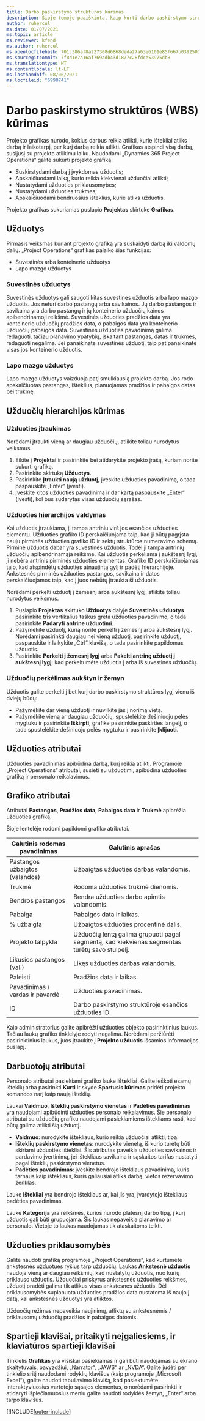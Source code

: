 ```yaml
---
title: Darbo paskirstymo struktūros kūrimas
description: Šioje temoje paaiškinta, kaip kurti darbo paskirstymo struktūrą (WBS), įskaitant naujos planavimo sąsajos pagrindinius valdiklius.
author: ruhercul
ms.date: 01/07/2021
ms.topic: article
ms.reviewer: kfend
ms.author: ruhercul
ms.openlocfilehash: 701c386af8a227308d6868deda27a63e6101e85f667b0392501bb0490329f484
ms.sourcegitcommit: 7f8d1e7a16af769adb43d1877c28fdce53975db8
ms.translationtype: HT
ms.contentlocale: lt-LT
ms.lasthandoff: 08/06/2021
ms.locfileid: "6998741"
---
```

# <a name="create-a-work-breakdown-structure-wbs"></a>Darbo paskirstymo struktūros (WBS) kūrimas

Projekto grafikas nurodo, kokius darbus reikia atlikti, kurie ištekliai atliks darbą ir laikotarpį, per kurį darbą reikia atlikti. Grafikas atspindi visą darbą, susijusį su projekto atlikimu laiku. Naudodami „Dynamics 365 Project Operations“ galite sukurti projekto grafiką:

  - Suskirstydami darbą į įvykdomas užduotis;
  - Apskaičiuodami laiką, kurio reikia kiekvienai užduočiai atlikti;
  - Nustatydami užduoties priklausomybes;
  - Nustatydami užduoties trukmes;
  - Apskaičiuodami bendruosius išteklius, kurie atliks užduotis. 

Projekto grafikas sukuriamas puslapio **Projektas** skirtuke **Grafikas**.

## <a name="tasks"></a>Užduotys

Pirmasis veiksmas kuriant projekto grafiką yra suskaidyti darbą iki valdomų dalių. „Project Operations“ grafikas palaiko šias funkcijas:

- Suvestinės arba konteinerio užduotys
- Lapo mazgo užduotys

### <a name="summary-tasks"></a>Suvestinės užduotys

Suvestinės užduotys gali saugoti kitas suvestines užduotis arba lapo mazgo užduotis. Jos neturi darbo pastangų arba savikainos. Jų darbo pastangos ir savikaina yra darbo pastangų ir jų konteinerio užduočių kainos apibendrinamoji reikšmė. Suvestinės užduoties pradžios data yra konteinerio užduočių pradžios data, o pabaigos data yra konteinerio užduočių pabaigos data. Suvestinės užduoties pavadinimą galima redaguoti, tačiau planavimo ypatybių, įskaitant pastangas, datas ir trukmes, redaguoti negalima. Jei panaikinate suvestinės užduotį, taip pat panaikinate visas jos konteinerio užduotis.

### <a name="leaf-node-tasks"></a>Lapo mazgo užduotys

Lapo mazgo užduotys vaizduoja patį smulkiausią projekto darbą. Jos rodo apskaičiuotas pastangas, išteklius, planuojamas pradžios ir pabaigos datas bei trukmę.

## <a name="create-a-task-hierarchy"></a>Užduočių hierarchijos kūrimas

### <a name="add-a-task"></a>Užduoties įtraukimas

Norėdami įtraukti vieną ar daugiau užduočių, atlikite toliau nurodytus veiksmus.

1. Eikite į **Projektai** ir pasirinkite bei atidarykite projekto įrašą, kuriam norite sukurti grafiką. 
2. Pasirinkite skirtuką **Užduotys**. 
3. Pasirinkite **Įtraukti naują užduotį**, įveskite užduoties pavadinimą, o tada paspauskite „Enter“ (įvesti).
2. Įveskite kitos užduoties pavadinimą ir dar kartą paspauskite „Enter“ (įvesti), kol bus sudarytas visas užduočių sąrašas.

### <a name="manage-hierarchy-of-a-task"></a>Užduoties hierarchijos valdymas

Kai užduotis įtraukiama, ji tampa antriniu virš jos esančios užduoties elementu. Užduoties grafiko ID perskaičiuojama taip, kad ji būtų pagrįsta nauju pirminės užduoties grafiko ID ir sektų struktūros numeravimo schemą. Pirminė užduotis dabar yra suvestinės užduotis. Todėl ji tampa antrinių užduočių apibendrinamąja reikšme. Kai užduotis perkeliama į aukštesnį lygį, ji nebėra antrinis pirminės užduoties elementas. Grafiko ID perskaičiuojamas taip, kad atspindėtų užduoties atnaujintą gylį ir padėtį hierarchijoje. Ankstesnės pirminės užduoties pastangos, savikaina ir datos perskaičiuojamos taip, kad į juos nebūtų įtraukta ši užduotis.

Norėdami perkelti užduotį į žemesnį arba aukštesnį lygį, atlikite toliau nurodytus veiksmus.

1. Puslapio **Projektas** skirtuko **Užduotys** dalyje **Suvestinės užduotys** pasirinkite tris vertikalius taškus greta užduoties pavadinimo, o tada pasirinkite **Padaryti antrine užduotimi**. 
2. Pažymėkite užduotį, kurią norite perkelti į žemesnį arba aukštesnį lygį. Norėdami pasirinkti daugiau nei vieną užduotį, pasirinkite užduotį, paspauskite ir laikykite „Ctrl“ klavišą, o tada pasirinkite papildomas užduotis.
2. Pasirinkite **Perkelti į žemesnį lygį** arba **Pakelti antrinę užduotį į aukštesnį lygį**, kad perkeltumėte užduotis į arba iš suvestinės užduočių.

### <a name="move-tasks-up-and-down"></a>Užduočių perkėlimas aukštyn ir žemyn

Užduotis galite perkelti į bet kurį darbo paskirstymo struktūros lygį vienu iš dviejų būdų:

- Pažymėkite dar vieną užduotį ir nuvilkite jas į norimą vietą.
- Pažymėkite vieną ar daugiau užduočių, spustelėkite dešiniuoju pelės mygtuku ir pasirinkite **Iškirpti**, grafike pasirinkite paskirties langelį, o tada spustelėkite dešiniuoju pelės mygtuku ir pasirinkite **Įklijuoti**.

## <a name="task-attributes"></a>Užduoties atributai

Užduoties pavadinimas apibūdina darbą, kurį reikia atlikti. Programoje „Project Operations“ atributai, susieti su užduotimi, apibūdina užduoties grafiką ir personalo reikalavimus.

## <a name="schedule-attributes"></a>Grafiko atributai

Atributai **Pastangos**, **Pradžios data**, **Pabaigos data** ir **Trukmė** apibrėžia užduoties grafiką.

Šioje lentelėje rodomi papildomi grafiko atributai.

| **Galutinis rodomas pavadinimas** | **Galutinis aprašas** |
| --- | --- |
| Pastangos užbaigtos (valandos) | Užbaigtas užduoties darbas valandomis. |
| Trukmė | Rodoma užduoties trukmė dienomis. |
| Bendros pastangos | Bendra užduoties darbo apimtis valandomis. |
| Pabaiga | Pabaigos data ir laikas. |
| % užbaigta | Užbaigtos užduoties procentinė dalis. |
| Projekto talpykla | Užduočių lentą galima grupuoti pagal segmentą, kad kiekvienas segmentas turėtų savo stulpelį. |
| Likusios pastangos (val.) | Likęs užduoties darbas valandomis. |
| Paleisti | Pradžios data ir laikas. |
| Pavadinimas / vardas ir pavardė | Užduoties pavadinimas. |
| ID | Darbo paskirstymo struktūroje esančios užduoties ID. |

Kaip administratorius galite apibrėžti užduoties objekto pasirinktinius laukus. Tačiau laukų grafiko tinklelyje rodyti negalima. Norėdami peržiūrėti pasirinktinius laukus, juos įtraukite į **Projekto užduotis** išsamios informacijos puslapį.

## <a name="staffing-attributes"></a>Darbuotojų atributai

Personalo atributai pasiekiami grafiko lauke **Ištekliai**. Galite ieškoti esamų išteklių arba pasirinkti **Kurti** ir skyde **Spartusis kūrimas** pridėti projekto komandos narį kaip naują išteklių.

Laukai **Vaidmuo**, **Išteklių paskirstymo vienetas** ir **Padėties pavadinimas** yra naudojami apibūdinti užduoties personalo reikalavimus. Šie personalo atributai su užduočių grafiku naudojami pasiekiamiems ištekliams rasti, kad būtų galima atlikti šią užduotį.

   - **Vaidmuo**: nurodykite ištekliaus, kurio reikia užduočiai atlikti, tipą.
   - **Išteklių paskirstymo vienetas**: nurodykite vienetą, iš kurio turėtų būti skiriami užduoties ištekliai. Šis atributas paveikia užduoties savikainos ir pardavimo įvertinimą, jei ištekliaus savikaina ir sąskaitos tarifas nustatyti pagal išteklių paskirstymo vienetus.
   - **Padėties pavadinimas**: įveskite bendrojo ištekliaus pavadinimą, kuris tarnaus kaip ištekliaus, kuris galiausiai atliks darbą, vietos rezervavimo ženklas.

Lauke **Ištekliai** yra bendrojo ištekliaus ar, kai jis yra, įvardytojo ištekliaus padėties pavadinimas.

Lauke **Kategorija** yra reikšmės, kurios nurodo platesnį darbo tipą, į kurį užduotis gali būti grupuojama. Šis laukas nepaveikia planavimo ar personalo. Vietoje to laukas naudojamas tik ataskaitoms teikti.

## <a name="task-dependencies"></a>Užduoties priklausomybės

Galite naudoti grafiką programoje „Project Operations“, kad kurtumėte ankstesnės užduotues ryšius tarp užduočių. Laukas **Ankstesnė užduotis** naudoja vieną ar daugiau reikšmių, kad nustatytų užduotis, nuo kurių priklauso užduotis. Užduočiai priskyrus ankstesnės užduoties reikšmes, užduotį pradėti galima tik atlikus visas ankstesnes užduotis. Dėl priklausomybės suplanuota užduoties pradžios data nustatoma iš naujo į datą, kai ankstesnės užduotys yra atliktos.

Užduočių režimas nepaveikia naujinimų, atliktų su ankstesnėmis / priklausomų užduočių pradžios ir pabaigos datomis.

## <a name="accessibility-and-keyboard-shortcuts"></a>Spartieji klavišai, pritaikyti neįgaliesiems, ir klaviatūros spartieji klavišai

Tinklelis **Grafikas** yra visiškai pasiekiamas ir gali būti naudojamas su ekrano skaitytuvais, pavyzdžiui, „Narrator“, „JAWS“ ar „NVDA“. Galite judėti per tinklelio sritį naudodami rodyklių klavišus (kaip programoje „Microsoft Excel“), galite naudoti tabuliavimo klavišą, kad pasiektumėte interaktyviuosius vartotojo sąsajos elementus, o norėdami pasirinkti ir atidaryti išplečiamuosius meniu galite naudoti rodyklės žemyn, „Enter“ arba tarpo klavišus.


[!INCLUDE[footer-include](../includes/footer-banner.md)]